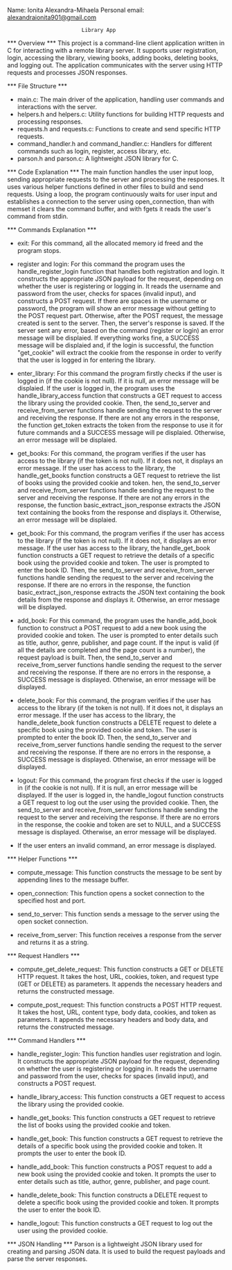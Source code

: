 Name: Ionita Alexandra-Mihaela
Personal email: alexandraionita901@gmail.com

                            Library App

*** Overview ***
This project is a command-line client application written in C for interacting
with a remote library server. It supports user registration, login, accessing
the library, viewing books, adding books, deleting books, and logging out. The
application communicates with the server using HTTP requests and processes JSON
responses.

*** File Structure ***
- main.c: The main driver of the application, handling user commands and
interactions with the server.
- helpers.h and helpers.c: Utility functions for building HTTP requests and
processing responses.
- requests.h and requests.c: Functions to create and send specific HTTP
requests.
- command_handler.h and command_handler.c: Handlers for different commands such
as login, register, access library, etc.
- parson.h and parson.c: A lightweight JSON library for C.

*** Code Explanation ***
The main function handles the user input loop, sending appropriate requests to
the server and processing the responses. It uses various helper functions
defined in other files to build and send requests. Using a loop, the program
continuously waits for user input and establishes a connection to the server
using open_connection, than with memset it clears the command buffer, and with
fgets it reads the user's command from stdin.

*** Commands Explanation ***
- exit: For this command, all the allocated memory id freed and the program
stops.

- register and login: For this command the program uses the
handle_register_login function that handles both registration and login. It
constructs the appropriate JSON payload for the request, depending on whether
the user is registering or logging in. It reads the username and password from
the user, checks for spaces (invalid input), and constructs a POST request. If
there are spaces in the username or password, the program will show an error
message without getting to the POST request part. Otherwise, after the POST
request, the message created is sent to the server. Then, the server's response
is saved. If the server sent any error, based on the command (register or login)
an error message will be displaied. If everything works fine, a SUCCESS message
will be displaied and, if the login is successful, the function "get_cookie"
will extract the cookie from the response in order to verify that the user is
logged in for entering the library.

- enter_library: For this command the program firstly checks if the user is
logged in (if the cookie is not null). If it is null, an error message will be
displaied. If the user is logged in, the program uses the handle_library_access
function that constructs a GET request to access the library using the provided
cookie. Then, the send_to_server and receive_from_server functions handle
sending the request to the server and receiving the response. If there are not
any errors in the response, the function get_token extracts the token from the
response to use it for future commands and a SUCCESS message will pe displaied.
Otherwise, an error message will be displaied.

- get_books: For this command, the program verifies if the user has access to
the library (if the token is not null). If it does not, it displays an error
message. If the user has access to the library, the handle_get_books function
constructs a GET request to retrieve the list of books using the provided cookie
and token. hen, the send_to_server and receive_from_server functions handle
sending the request to the server and receiving the response. If there are not
any errors in the response, the function basic_extract_json_response extracts
the JSON text containing the books from the response and displays it. Otherwise,
an error message will be displaied.

- get_book: For this command, the program verifies if the user has access to the
library (if the token is not null). If it does not, it displays an error
message. If the user has access to the library, the handle_get_book function
constructs a GET request to retrieve the details of a specific book using the
provided cookie and token. The user is prompted to enter the book ID. Then, the
send_to_server and receive_from_server functions handle sending the request to
the server and receiving the response. If there are no errors in the response,
the function basic_extract_json_response extracts the JSON text containing the
book details from the response and displays it. Otherwise, an error message will
be displayed.

- add_book: For this command, the program uses the handle_add_book function to
construct a POST request to add a new book using the provided cookie and token.
The user is prompted to enter details such as title, author, genre, publisher,
and page count. If the input is valid (if all the details are completed and the
page count is a number), the request payload is built. Then, the send_to_server
and receive_from_server functions handle sending the request to the server and
receiving the response. If there are no errors in the response, a SUCCESS
message is displayed. Otherwise, an error message will be displayed.

- delete_book: For this command, the program verifies if the user has access to
the library (if the token is not null). If it does not, it displays an error
message. If the user has access to the library, the handle_delete_book function
constructs a DELETE request to delete a specific book using the provided cookie
and token. The user is prompted to enter the book ID. Then, the send_to_server
and receive_from_server functions handle sending the request to the server and
receiving the response. If there are no errors in the response, a SUCCESS
message is displayed. Otherwise, an error message will be displayed.

- logout: For this command, the program first checks if the user is logged in
(if the cookie is not null). If it is null, an error message will be displayed.
If the user is logged in, the handle_logout function constructs a GET request to
log out the user using the provided cookie. Then, the send_to_server and
receive_from_server functions handle sending the request to the server and
receiving the response. If there are no errors in the response, the cookie and
token are set to NULL, and a SUCCESS message is displayed. Otherwise, an error
message will be displayed.

- If the user enters an invalid command, an error message is displayed.

*** Helper Functions ***
- compute_message: This function constructs the message to be sent by appending
lines to the message buffer.

- open_connection: This function opens a socket connection to the specified host
and port.

- send_to_server: This function sends a message to the server using the open
socket connection.

- receive_from_server: This function receives a response from the server and
returns it as a string.

*** Request Handlers ***
- compute_get_delete_request: This function constructs a GET or DELETE HTTP
request. It takes the host, URL, cookies, token, and request type (GET or
DELETE) as parameters. It appends the necessary headers and returns the
constructed message.

- compute_post_request: This function constructs a POST HTTP request. It takes
the host, URL, content type, body data, cookies, and token as parameters. It
appends the necessary headers and body data, and returns the constructed
message.

*** Command Handlers ***
- handle_register_login: This function handles user registration and login. It
constructs the appropriate JSON payload for the request, depending on whether
the user is registering or logging in. It reads the username and password from
the user, checks for spaces (invalid input), and constructs a POST request.

- handle_library_access: This function constructs a GET request to access the
library using the provided cookie.

- handle_get_books: This function constructs a GET request to retrieve the list
of books using the provided cookie and token.

- handle_get_book: This function constructs a GET request to retrieve the
details of a specific book using the provided cookie and token. It prompts the
user to enter the book ID.

- handle_add_book: This function constructs a POST request to add a new book
using the provided cookie and token. It prompts the user to enter details such
as title, author, genre, publisher, and page count.

- handle_delete_book: This function constructs a DELETE request to delete a
specific book using the provided cookie and token. It prompts the user to enter
the book ID.

- handle_logout: This function constructs a GET request to log out the user
using the provided cookie.

*** JSON Handling ***
Parson is a lightweight JSON library used for creating and parsing JSON data.
It is used to build the request payloads and parse the server responses.
